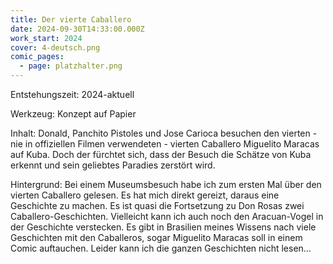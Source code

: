 ```yaml
---
title: Der vierte Caballero
date: 2024-09-30T14:33:00.000Z
work_start: 2024
cover: 4-deutsch.png
comic_pages:
  - page: platzhalter.png
---
```



Entstehungszeit: 2024-aktuell

Werkzeug: Konzept auf Papier

Inhalt: Donald, Panchito Pistoles und Jose Carioca besuchen den vierten - nie in offiziellen Filmen verwendeten - vierten Caballero Miguelito Maracas auf Kuba. Doch der fürchtet sich, dass der Besuch die Schätze von Kuba erkennt und sein geliebtes Paradies zerstört wird.

Hintergrund: Bei einem Museumsbesuch habe ich zum ersten Mal über den vierten Caballero gelesen. Es hat mich direkt gereizt, daraus eine Geschichte zu machen. Es ist quasi die Fortsetzung zu Don Rosas zwei Caballero-Geschichten. Vielleicht kann ich auch noch den Aracuan-Vogel in der Geschichte verstecken. Es gibt in Brasilien meines Wissens nach viele Geschichten mit den Caballeros, sogar Miguelito Maracas soll in einem Comic auftauchen. Leider kann ich die ganzen Geschichten nicht lesen…
